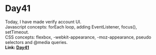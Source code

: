 # Day41

Today, I have made verify account UI.<br>
Javascript concepts: forEach loop, adding EventListener, focus(), setTimeout.<br>
CSS concepts: flexbox, -webkit-appearance, -moz-appearance, pseudo selectors and @media queries.<br>
**Link: [Day41](https://rushigoswami.github.io/50-Days-of-Javascript/day41)**